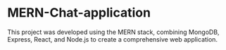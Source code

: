 # MERN-Chat-application
This project was developed using the MERN stack, combining MongoDB, Express, React, and Node.js to create a comprehensive web application.




